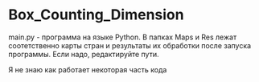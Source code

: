 # Box_Counting_Dimension

main.py - программа на языке Python. 
В папках Maps и Res лежат соотетственно карты стран и результаты их обработки после запуска программы. 
Если надо, редактируйте пути. 

Я не знаю как работает некоторая часть кода
